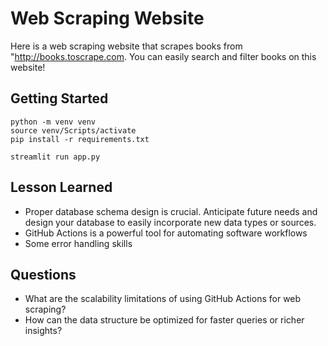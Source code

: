 # Web Scraping Website
Here is a web scraping website that scrapes books from "http://books.toscrape.com. You can easily search and filter books on this website!

## Getting Started
```
python -m venv venv
source venv/Scripts/activate
pip install -r requirements.txt

streamlit run app.py
```

## Lesson Learned
- Proper database schema design is crucial. Anticipate future needs and design your database to easily incorporate new data types or sources.
- GitHub Actions is a powerful tool for automating software workflows
- Some error handling skills
## Questions
- What are the scalability limitations of using GitHub Actions for web scraping?
- How can the data structure be optimized for faster queries or richer insights?
